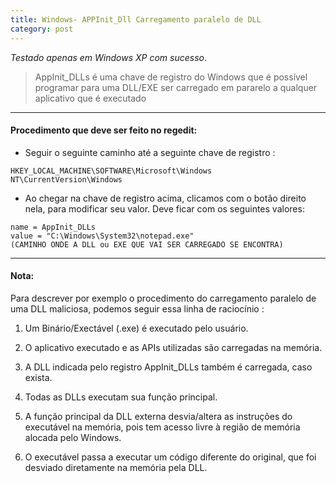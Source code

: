 ```yaml
---
title: Windows- APPInit_Dll Carregamento paralelo de DLL
category: post
---
```



*Testado apenas em Windows XP com sucesso*.

>AppInit_DLLs é uma chave de registro do Windows que é possível programar para uma DLL/EXE ser carregado em pararelo a qualquer aplicativo que é executado

---


#### Procedimento que deve ser feito no regedit:


- Seguir o seguinte caminho até a seguinte chave de registro :


```text
HKEY_LOCAL_MACHINE\SOFTWARE\Microsoft\Windows NT\CurrentVersion\Windows
```

- Ao chegar na chave de registro acima, clicamos com o botão direito nela, para modificar seu valor. Deve ficar com os seguintes valores:


```text
name = AppInit_DLLs
value = "C:\Windows\System32\notepad.exe" 
(CAMINHO ONDE A DLL ou EXE QUE VAI SER CARREGADO SE ENCONTRA)
```

---

#### Nota:

Para descrever por exemplo o procedimento do carregamento paralelo de uma DLL maliciosa, podemos seguir essa linha de raciocínio :

1. Um Binário/Exectável (.exe) é executado pelo usuário.

2. O aplicativo executado e as APIs utilizadas são carregadas na memória.

3. A DLL indicada pelo registro AppInit_DLLs também é carregada, caso exista.

4. Todas as DLLs executam sua função principal.

5. A função principal da DLL externa desvia/altera as instruções do executável na memória, pois tem acesso livre à região de memória alocada pelo Windows.

6. O executável passa a executar um código diferente do original, que foi desviado diretamente na memória pela DLL.
